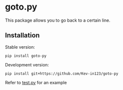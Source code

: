 # goto.py

This package allows you to go back to a certain line.

## Installation

Stable version:

```
pip install goto-py
```

Development version:

```
pip install git+https://github.com/Kev-in123/goto-py
```

Refer to [test.py](https://github.com/Kev-in123/goto-py/blob/main/test.py) for an example
